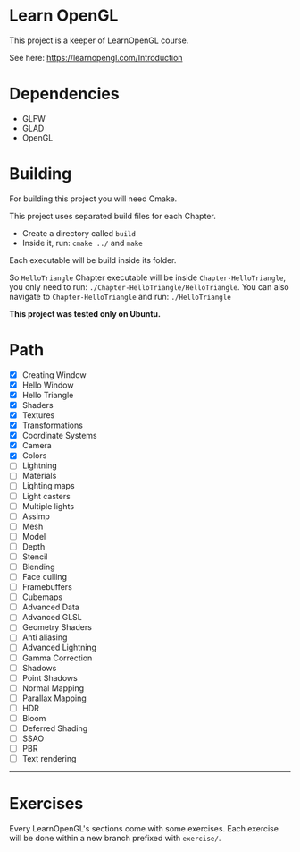 # Learn OpenGL

This project is a keeper of LearnOpenGL course.

See here: https://learnopengl.com/Introduction

# Dependencies

- GLFW
- GLAD
- OpenGL

# Building

For building this project you will need Cmake.

This project uses separated build files for each Chapter.

- Create a directory called `build`
- Inside it, run: `cmake ../` and `make`

Each executable will be build inside its folder.

So `HelloTriangle` Chapter executable will be inside `Chapter-HelloTriangle`, you only need to run: `./Chapter-HelloTriangle/HelloTriangle`. You can also navigate to `Chapter-HelloTriangle` and run: `./HelloTriangle`

**This project was tested only on Ubuntu.**

# Path

- [x] Creating Window
- [x] Hello Window
- [x] Hello Triangle
- [x] Shaders
- [x] Textures
- [x] Transformations
- [x] Coordinate Systems
- [x] Camera
- [x] Colors
- [ ] Lightning
- [ ] Materials
- [ ] Lighting maps
- [ ] Light casters
- [ ] Multiple lights
- [ ] Assimp
- [ ] Mesh
- [ ] Model
- [ ] Depth
- [ ] Stencil
- [ ] Blending
- [ ] Face culling
- [ ] Framebuffers
- [ ] Cubemaps
- [ ] Advanced Data
- [ ] Advanced GLSL
- [ ] Geometry Shaders
- [ ] Anti aliasing
- [ ] Advanced Lightning
- [ ] Gamma Correction
- [ ] Shadows
- [ ] Point Shadows
- [ ] Normal Mapping
- [ ] Parallax Mapping
- [ ] HDR
- [ ] Bloom
- [ ] Deferred Shading
- [ ] SSAO
- [ ] PBR
- [ ] Text rendering

---

# Exercises

Every LearnOpenGL's sections come with some exercises. Each exercise will be done within a new branch prefixed with `exercise/`.